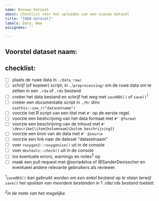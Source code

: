 ```yaml
---
name: Nieuwe dataset
about: Checklist voor het uploaden van een nieuwe dataset
title: "[NEW dataset]"
labels: Data, New
assignees: ''

---
```


## Voorstel dataset naam:

## checklist:
- [ ] plaats de ruwe data in `./data_raw/`
- [ ] schrijf (of kopieer) script, in `./preprocessing/` om de ruwe data om te zetten in een `.rda` of `.rds` bestand
- [ ] creëer het data bestand en schrijf het weg met `saveRDS()` of `save()`<sup>1</sup>
- [ ] creëer een documentatie script in `./R/` dmv `usethis::use_r("datasetname")`
- [ ] voorzie het R script van een titel met `#'` op de eerste regel.
- [ ] voorzie een beshcrijving van het data formaat met `#' @format`
- [ ] voorzie een beschrijving van de inhoud met `#' \describe{\item{kolomnaam}{kolom beschrijving}}`
- [ ] voorzie een bron van de data met `#' @source`
- [ ] voorzie een link naar de dateset "datasetnaam"
- [ ] voer `roxygen2::roxygenise()` uit in de console
- [ ] voer `devtools::check()` uit in de console
- [ ] los eventuele errors, warnings en notes<sup>2</sup> op
- [ ] maak een pull request met @soriadelva of @SanderDevisscher en eventueel andere relevante gebruikers als reviewer.

*<sup>1</sup>`saveRDS()` kan gebruikt worden om een enkel bestand op te slaan terwijl `save()` het opslaan van meerdere bestanden in 1 .rda/.rds bestand toelaat.*

*<sup>2</sup>in de mate van het mogelijke.*
